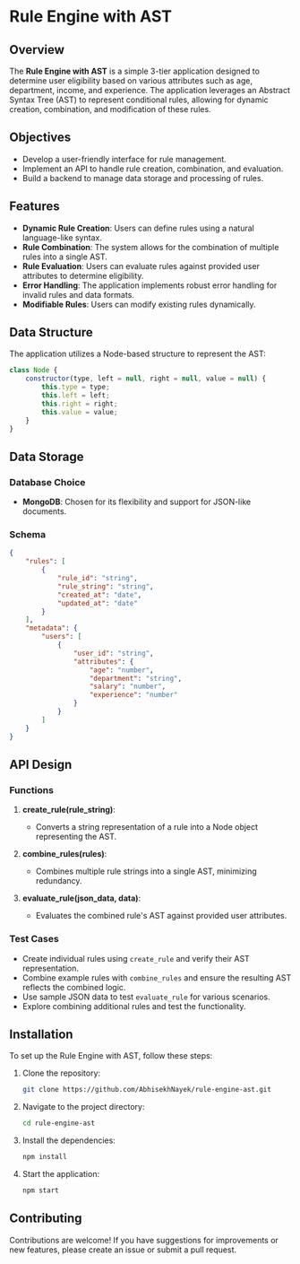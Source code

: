# Rule Engine with AST

## Overview

The **Rule Engine with AST** is a simple 3-tier application designed to determine user eligibility based on various attributes such as age, department, income, and experience. The application leverages an Abstract Syntax Tree (AST) to represent conditional rules, allowing for dynamic creation, combination, and modification of these rules.

## Objectives

- Develop a user-friendly interface for rule management.
- Implement an API to handle rule creation, combination, and evaluation.
- Build a backend to manage data storage and processing of rules.

## Features

- **Dynamic Rule Creation**: Users can define rules using a natural language-like syntax.
- **Rule Combination**: The system allows for the combination of multiple rules into a single AST.
- **Rule Evaluation**: Users can evaluate rules against provided user attributes to determine eligibility.
- **Error Handling**: The application implements robust error handling for invalid rules and data formats.
- **Modifiable Rules**: Users can modify existing rules dynamically.

## Data Structure

The application utilizes a Node-based structure to represent the AST:

```javascript
class Node {
    constructor(type, left = null, right = null, value = null) {
        this.type = type;      
        this.left = left;      
        this.right = right;    
        this.value = value;    
    }
}
```

## Data Storage

### Database Choice

- **MongoDB**: Chosen for its flexibility and support for JSON-like documents.

### Schema

```json
{
    "rules": [
        {
            "rule_id": "string",
            "rule_string": "string",
            "created_at": "date",
            "updated_at": "date"
        }
    ],
    "metadata": {
        "users": [
            {
                "user_id": "string",
                "attributes": {
                    "age": "number",
                    "department": "string",
                    "salary": "number",
                    "experience": "number"
                }
            }
        ]
    }
}
```

## API Design

### Functions

1. **create_rule(rule_string)**: 
   - Converts a string representation of a rule into a Node object representing the AST.

2. **combine_rules(rules)**: 
   - Combines multiple rule strings into a single AST, minimizing redundancy.

3. **evaluate_rule(json_data, data)**: 
   - Evaluates the combined rule's AST against provided user attributes.

### Test Cases

- Create individual rules using `create_rule` and verify their AST representation.
- Combine example rules with `combine_rules` and ensure the resulting AST reflects the combined logic.
- Use sample JSON data to test `evaluate_rule` for various scenarios.
- Explore combining additional rules and test the functionality.



## Installation

To set up the Rule Engine with AST, follow these steps:

1. Clone the repository:

   ```bash
   git clone https://github.com/AbhisekhNayek/rule-engine-ast.git
   ```

2. Navigate to the project directory:

   ```bash
   cd rule-engine-ast
   ```

3. Install the dependencies:

   ```bash
   npm install
   ```

4. Start the application:

   ```bash
   npm start
   ```

## Contributing

Contributions are welcome! If you have suggestions for improvements or new features, please create an issue or submit a pull request.


